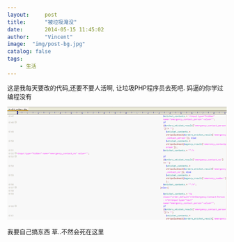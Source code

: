 ```yaml
---
layout:     post
title:      "被垃圾淹没"
date:       2014-05-15 11:45:02
author:     "Vincent"
image:  "img/post-bg.jpg"
catalog: false
tags:
    - 生活
---
```


这是我每天要改的代码,还要不要人活啊,
让垃圾PHP程序员去死吧.
妈逼的你学过编程没有

![toursforfun_code_view](/img/in-post/2015_code_view.gif)

我要自己搞东西 草..不然会死在这里









